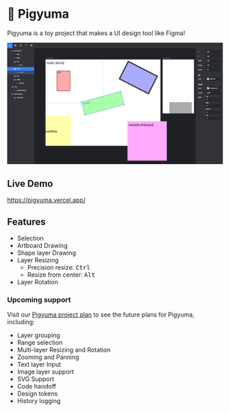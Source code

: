 # 🐷 Pigyuma

Pigyuma is a toy project that makes a UI design tool like Figma!

![Screenshot of Pigyuma demo](https://github.com/choegyumin/pigyuma/raw/main/docs/screenshot.jpg)

## Live Demo

https://pigyuma.vercel.app/

## Features

- Selection
- Artboard Drawing
- Shape layer Drawing
- Layer Resizing
  - Precision resize: <kbd>Ctrl</kbd>
  - Resize from center: <kbd>Alt</kbd>
- Layer Rotation

### Upcoming support

Visit our [Pigyuma project plan](https://github.com/users/choegyumin/projects/4/views/1) to see the future plans for Pigyuma, including:

- Layer grouping
- Range selection
- Multi-layer Resizing and Rotation
- Zooming and Panning
- Text layer Input
- Image layer support
- SVG Support
- Code handoff
- Design tokens
- History logging
